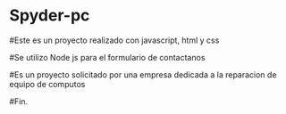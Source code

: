 # Spyder-pc

#Este es un proyecto realizado con javascript, html y css

#Se utilizo Node js para el formulario de contactanos

#Es un proyecto solicitado por una empresa dedicada a la reparacion de equipo de computos

#Fin.
